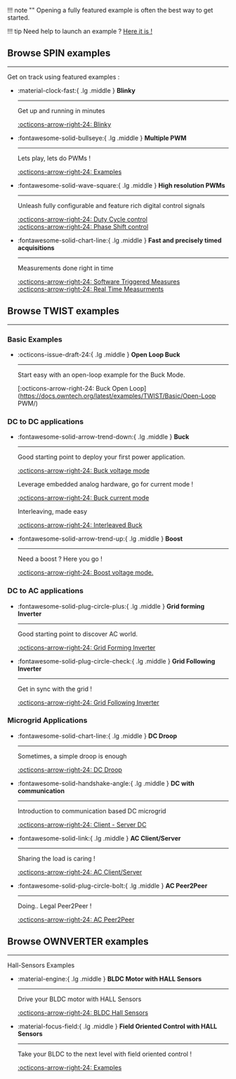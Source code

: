 !!! note "" 
    Opening a fully featured example is often the best way to get started.

!!! tip
    Need help to launch an example ? [Here it is !](https://docs.owntech.org/latest/core/docs/first_example/)


## Browse SPIN examples
-----------

Get on track using featured examples : 

<div class="grid cards" markdown>

-   :material-clock-fast:{ .lg .middle } __Blinky__

    ---

    Get up and running in minutes

    [:octicons-arrow-right-24: Blinky](https://docs.owntech.org/latest/examples/SPIN/LED/blinky/)

-   :fontawesome-solid-bullseye:{ .lg .middle } __Multiple PWM__

    ---

    Lets play, lets do PWMs !

    [:octicons-arrow-right-24: Examples](https://docs.owntech.org/latest/examples/SPIN/PWM/multiple_pwm/)

</div>


<div class="grid cards" markdown>


-   :fontawesome-solid-wave-square:{ .lg .middle } __High resolution PWMs__

    ---

    Unleash fully configurable and feature rich digital control signals

    [:octicons-arrow-right-24: Duty Cycle control](https://docs.owntech.org/latest/examples/SPIN/PWM/duty_cycle_setting/)  
    [:octicons-arrow-right-24: Phase Shift control](https://docs.owntech.org/latest/examples/SPIN/PWM/phase_shift/)  

-   :fontawesome-solid-chart-line:{ .lg .middle } __Fast and precisely timed acquisitions__

    ---

    Measurements done right in time

    [:octicons-arrow-right-24: Software Triggered Measures](https://docs.owntech.org/latest/examples/SPIN/ADC/adc_software_trigger/)  
    [:octicons-arrow-right-24: Real Time Measurments](https://docs.owntech.org/latest/examples/SPIN/ADC/adc_hrtim_trigger/)


</div>

## Browse TWIST examples
---------

### Basic Examples

<div class="grid cards" markdown>

-   :octicons-issue-draft-24:{ .lg .middle } __Open Loop Buck__

    ---

    Start easy with an open-loop example for the Buck Mode. 

    [:octicons-arrow-right-24: Buck Open Loop](https://docs.owntech.org/latest/examples/TWIST/Basic/Open-Loop PWM/)    



</div>

### DC to DC applications

<div class="grid cards" markdown>

-   :fontawesome-solid-arrow-trend-down:{ .lg .middle } __Buck__

    ---

    Good starting point to deploy your first power application. 

    [:octicons-arrow-right-24: Buck voltage mode](https://docs.owntech.org/latest/examples/TWIST/DC_DC/buck_voltage_mode/)    

    Leverage embedded analog hardware, go for current mode !

    [:octicons-arrow-right-24: Buck current mode](https://docs.owntech.org/latest/examples/TWIST/DC_DC/buck_current_mode/)  

    Interleaving, made easy

    [:octicons-arrow-right-24: Interleaved Buck](https://docs.owntech.org/latest/examples/TWIST/DC_DC/interleaved/)  

-   :fontawesome-solid-arrow-trend-up:{ .lg .middle } __Boost__

    ---

    Need a boost ? Here you go !

    [:octicons-arrow-right-24: Boost voltage mode.](https://docs.owntech.org/latest/examples/TWIST/DC_DC/boost_voltage_mode/)

</div>

### DC to AC applications

<div class="grid cards" markdown>

-   :fontawesome-solid-plug-circle-plus:{ .lg .middle } __Grid forming Inverter__

    ---

    Good starting point to discover AC world. 

    [:octicons-arrow-right-24: Grid Forming Inverter ](https://docs.owntech.org/latest/examples/TWIST/DC_AC/grid_forming/)    



-   :fontawesome-solid-plug-circle-check:{ .lg .middle } __Grid Following Inverter__

    ---
    
    Get in sync with the grid !

    [:octicons-arrow-right-24: Grid Following Inverter](https://docs.owntech.org/latest/examples/TWIST/DC_AC/grid_following/)  

</div>

### Microgrid Applications

<div class="grid cards" markdown>

-   :fontawesome-solid-chart-line:{ .lg .middle } __DC Droop__

    ---

    Sometimes, a simple droop is enough 

    [:octicons-arrow-right-24: DC Droop ](https://docs.owntech.org/latest/examples/TWIST/Microgrid/DC_droop/)    



-   :fontawesome-solid-handshake-angle:{ .lg .middle } __DC with communication__

    ---
    
    Introduction to communication based DC microgrid

    [:octicons-arrow-right-24: Client - Server DC](https://docs.owntech.org/latest/examples/TWIST/Microgrid/DC_client_server/)  

-   :fontawesome-solid-link:{ .lg .middle } __AC Client/Server__

    ---

    Sharing the load is caring ! 

    [:octicons-arrow-right-24: AC Client/Server ](https://docs.owntech.org/latest/examples/TWIST/Microgrid/AC_client_server/)    



-   :fontawesome-solid-plug-circle-bolt:{ .lg .middle } __AC Peer2Peer__

    ---
    
    Doing.. Legal Peer2Peer !

    [:octicons-arrow-right-24: AC Peer2Peer](https://docs.owntech.org/latest/examples/TWIST/Microgrid/AC_peer_to_peer/)  

</div>

## Browse OWNVERTER examples
-----------

Hall-Sensors Examples 

<div class="grid cards" markdown>

-   :material-engine:{ .lg .middle } __BLDC Motor with HALL Sensors__

    ---

    Drive your BLDC motor with HALL Sensors

    [:octicons-arrow-right-24: BLDC Hall Sensors](https://docs.owntech.org/latest/examples/OWNVERTER/BLDC_hall_sensor/)

-   :material-focus-field:{ .lg .middle } __Field Oriented Control with HALL Sensors__

    ---

    Take your BLDC to the next level with field oriented control !

    [:octicons-arrow-right-24: Examples](https://docs.owntech.org/latest/examples/OWNVERTER/FOC_hall_sensor/)

</div>
